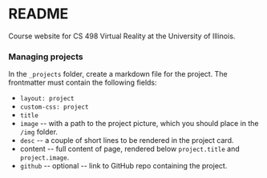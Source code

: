 # README

Course website for CS 498 Virtual Reality at the University of Illinois.

### Managing projects

In the `_projects` folder, create a markdown file for the project. The frontmatter must contain the following fields:

- `layout: project`
- `custom-css: project`
- `title`
- `image` -- with a path to the project picture, which you should place in the `/img` folder.
- `desc` -- a couple of short lines to be rendered in the project card.
- content -- full content of page, rendered below `project.title` and `project.image`.
- `github` -- optional -- link to GitHub repo containing the project.